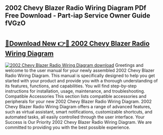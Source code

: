 ## 2002 Chevy Blazer Radio Wiring Diagram PDf Free Download - Part-iap Service Owner Guide fVGzO

# <h2><a href="http://dfoqflt.blite.top/?on=2002+Chevy+Blazer+Radio+Wiring+Diagram">🔗Download New 👉🔴 2002 Chevy Blazer Radio Wiring Diagram</a></h2>

[![2002 Chevy Blazer Radio Wiring Diagram download](https://i.imgur.com/lujVjoI.png)](http://dfoqflt.blite.top/?on=2002+Chevy+Blazer+Radio+Wiring+Diagram)
Greetings and welcome to the user manual for your newly assembled 2002 Chevy Blazer Radio Wiring Diagram. This manual is specifically designed to help you get started with your product and provide you with a thorough understanding of its features, functions, and capabilities. You will find step-by-step instructions for installation, usage, maintenance, and troubleshooting. Compatible Accessories This section lists compatible accessories and peripherals for your new 2002 Chevy Blazer Radio Wiring Diagram. 2002 Chevy Blazer Radio Wiring Diagram offers a range of advanced features, such as virtual assistant, smart notifications, customizable shortcuts, and automated tasks, all easily controlled through the user interface. Your Success is Our Priority 2002 Chevy Blazer Radio Wiring Diagram. We are committed to providing you with the best possible experience.
